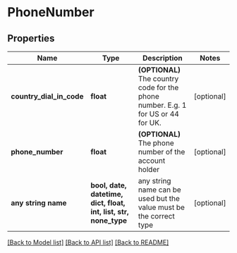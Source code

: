 # PhoneNumber


## Properties
Name | Type | Description | Notes
------------ | ------------- | ------------- | -------------
**country_dial_in_code** | **float** | **(OPTIONAL)** The country code for the phone number. E.g. 1 for US or 44 for UK.  | [optional] 
**phone_number** | **float** | **(OPTIONAL)** The phone number of the account holder  | [optional] 
**any string name** | **bool, date, datetime, dict, float, int, list, str, none_type** | any string name can be used but the value must be the correct type | [optional]

[[Back to Model list]](../README.md#documentation-for-models) [[Back to API list]](../README.md#documentation-for-api-endpoints) [[Back to README]](../README.md)


